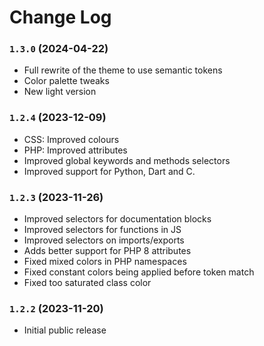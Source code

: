 # Change Log

### `1.3.0` (2024-04-22)
- Full rewrite of the theme to use semantic tokens
- Color palette tweaks
- New light version

### `1.2.4` (2023-12-09)
- CSS: Improved colours
- PHP: Improved attributes
- Improved global keywords and methods selectors
- Improved support for Python, Dart and C.

### `1.2.3` (2023-11-26)
- Improved selectors for documentation blocks
- Improved selectors for functions in JS
- Improved selectors on imports/exports
- Adds better support for PHP 8 attributes
- Fixed mixed colors in PHP namespaces
- Fixed constant colors being applied before token match
- Fixed too saturated class color

### `1.2.2` (2023-11-20)
- Initial public release
